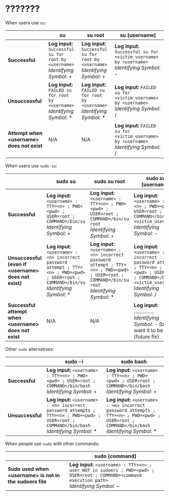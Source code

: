 # ???????

When users use `su`:

|                                             | su                                                                               | su root                                                                          | su [username]                                                                                 |
| ------------------------------------------- | -------------------------------------------------------------------------------- | -------------------------------------------------------------------------------- | --------------------------------------------------------------------------------------------- |
| **Successful**                              | **Log input:** `Successful su for root by <username>`<br>*Identifying Symbol:* + | **Log input:** `Successful su for root by <username>`<br>*Identifying Symbol:* + | **Log input:** `Successful su for <victim_username> by <username>`<br>*Identifying Symbol:* – |
| **Unsuccessful**                            | **Log input:** `FAILED su for root by <username>`<br>*Identifying Symbol:* \*    | **Log input:** `FAILED su for root by <username>`<br>*Identifying Symbol:* \*    | **Log input:** `FAILED su for <victim_username> by <username>`<br>*Identifying Symbol:* /     |
| **Attempt when <username\> does not exist** | N/A                                                                              | N/A                                                                              | **Log input:** `FAILED su for <victim_username> by <username>`<br>*Identifying Symbol:* /     |

When users use `sudo su`:

|                                                        | sudo su                                                                                                                                      | sudo su root                                                                                                                                      | sudo su [username]                                                                                                                                            |
| ------------------------------------------------------ | -------------------------------------------------------------------------------------------------------------------------------------------- | ------------------------------------------------------------------------------------------------------------------------------------------------- | ------------------------------------------------------------------------------------------------------------------------------------------------------------- |
| **Successful**                                         | **Log input:** `<username> : TTY=<n> ; PWD=<pwd> ; USER=root ; COMMAND=/bin/su`<br>*Identifying Symbol:* +                                   | **Log input:** `<username> : TTY=<n> ; PWD=<pwd> ; USER=root ; COMMAND=/bin/su root`<br>*Identifying Symbol:* +                                   | **Log input:** `<username> : TTY=<n> ; PWD=<pwd> ; USER=root ; COMMAND=/bin/su <victim_username>`<br>*Identifying Symbol:* -                                  |
| **Unsuccessful (even if <username\> does not exist)**  | **Log input:** `<username> : <n> incorrect password attempt ; TTY=<n> ; PWD=<pwd> ; USER=root ; COMMAND=/bin/su`<br>*Identifying Symbol:* \* | **Log input:** `<username> : <n> incorrect password attempt ; TTY=<n> ; PWD=<pwd> ; USER=root ; COMMAND=/bin/su root`<br>*Identifying Symbol:* \* | **Log input:** `<username> : <n> incorrect password attempt ; TTY=<n> ; PWD=<pwd> ; USER=root ; COMMAND=/bin/su <victim_username>`<br>*Identifying Symbol:* / |
| **Successful attempt when <username\> does not exist** | N/A                                                                                                                                          | N/A                                                                                                                                               | **Log input:** ...............<br>*Identifying Symbol:* - (but we want it to be /) (future fix)                                                               |

Other `sudo` alternatives:

|                  | sudo -i                                                                                                                                         | sudo bash                                                                                                                                       |
| ---------------- | ----------------------------------------------------------------------------------------------------------------------------------------------- | ----------------------------------------------------------------------------------------------------------------------------------------------- |
| **Successful**   | **Log input:** `<username> : TTY=<n> ; PWD= <pwd> ; USER=root ; COMMAND=/bin/bash`<br>*Identifying Symbol:* +                                   | **Log input:** `<username> : TTY=<n> ; PWD= <pwd> ; USER=root ; COMMAND=/bin/bash`<br>*Identifying Symbol:* +                                   |
| **Unsuccessful** | **Log input:** `<username> : <n> incorrect password attempts ; TTY=<n> ; PWD=<pwd> ; USER=root ; COMMAND=/bin/bash`<br>*Identifying Symbol:* \* | **Log input:** `<username> : <n> incorrect password attempts ; TTY=<n> ; PWD=<pwd> ; USER=root ; COMMAND=/bin/bash`<br>*Identifying Symbol:* \* |

When people use `sudo` with other commands:

|                                                           | sudo [command]                                                                                                                                    |
| --------------------------------------------------------- | ------------------------------------------------------------------------------------------------------------------------------------------------- |
| **Sudo used when <username\> is not in the sudoers file** | **Log input:** `<username> : TTY=<n> ; user NOT in sudoers ; PWD=<pwd> ; USER=root ; COMMAND=<command execution path>`<br>*Identifying Symbol:* ~ |
